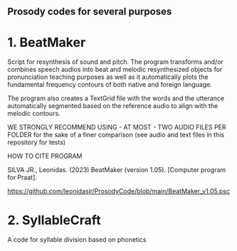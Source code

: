 ## Prosody codes for several purposes

# 1.  BeatMaker

Script for resynthesis of sound and pitch. The program transforms and/or combines speech audios into beat 
and melodic resynthesized objects for pronunciation teaching purposes as well as it automatically plots the fundamental frequency contours of both native and foreign language.

The program also creates a TextGrid file with the words and the utterance automatically segmented based on the reference audio to align with the melodic contours.

WE STRONGLY RECOMMEND USING - AT MOST - TWO AUDIO FILES PER FOLDER for the sake of a finer comparison (see audio and text files in this repository for tests)

HOW TO CITE PROGRAM

SILVA JR., Leonidas. (2023) BeatMaker (version 1.05). [Computer program for Praat].

https://github.com/leonidasjr/ProsodyCode/blob/main/BeatMaker_v1.05.psc

# 2. SyllableCraft

A code for syllable division based on phonetics
